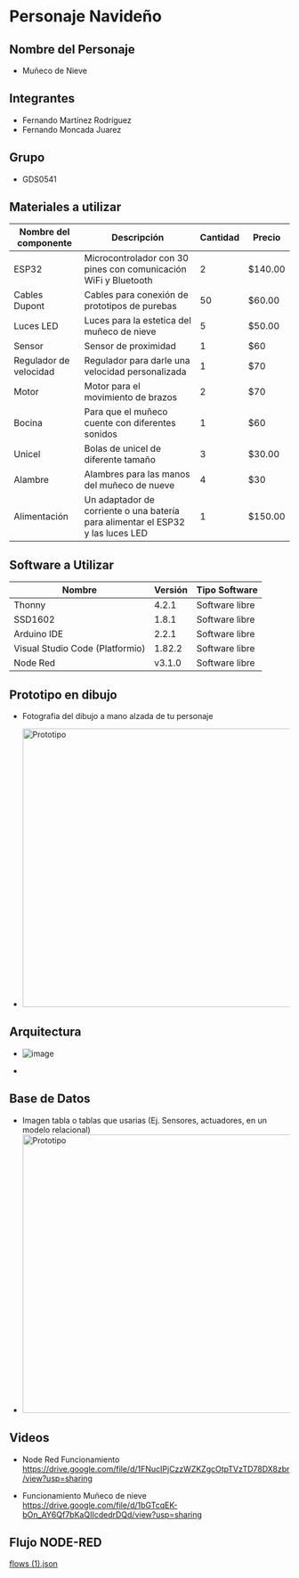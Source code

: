 # Personaje Navideño 

## Nombre del Personaje 
- Muñeco de Nieve

## Integrantes
- Fernando Martínez Rodríguez
- Fernando Moncada Juarez

## Grupo
- GDS0541

 ## Materiales a utilizar
 
 |Nombre del componente|Descripción|Cantidad|Precio|
 |-|-|-|-|
 |ESP32|Microcontrolador con 30 pines con comunicación WiFi y Bluetooth|2|$140.00|
 |Cables Dupont|Cables para conexión de prototipos de purebas|50|$60.00|
 |Luces LED|Luces para la estetica del muñeco de nieve|5|$50.00|
 |Sensor|Sensor de proximidad|1|$60|
 |Regulador de velocidad|Regulador para darle una velocidad personalizada|1|$70|
 |Motor|Motor para el movimiento de brazos|2|$70|
 |Bocina|Para que el muñeco cuente con diferentes sonidos|1|$60|
 |Unicel|Bolas de unicel de diferente tamaño|3|$30.00|
 |Alambre|Alambres para las manos del muñeco de nueve|4|$30|
 |Alimentación| Un adaptador de corriente o una batería para alimentar el ESP32 y las luces LED|1|$150.00|


 ## Software a Utilizar

 |Nombre|Versión|Tipo Software|
 |-|-|-|
 |Thonny|4.2.1|Software libre|
 |SSD1602|1.8.1|Software libre|
 |Arduino IDE|2.2.1|Software libre
 |Visual Studio Code (Platformio)|1.82.2|Software libre|
 |Node Red|v3.1.0|Software libre|
 
 ## Prototipo en dibujo
 
 - Fotografia del dibujo a mano alzada de tu personaje
 
 - <img width="500" alt="Prototipo" src = "https://github.com/FerFoess/Personaje_IoT/assets/135056080/ef39334a-33c5-4de8-b4f8-e465e5bca2f5"> 


 ## Arquitectura
 - ![image](https://github.com/FerFoess/Personaje_IoT/assets/135056080/9832c1c9-5a03-43fa-8735-f80da435e581)



 - 
 ## Base de Datos
 - Imagen tabla o tablas que usarias (Ej. Sensores, actuadores, en un modelo relacional)
 - <img width="500" alt="Prototipo" src = "https://github.com/FerFoess/Personaje_IoT/assets/135056080/5c2dfd60-bcef-409b-8cd9-053258ea31e8"> 


## Videos

- Node Red Funcionamiento
https://drive.google.com/file/d/1FNucIPjCzzWZKZgcOtpTVzTD78DX8zbr/view?usp=sharing

- Funcionamiento Muñeco de nieve
https://drive.google.com/file/d/1bGTcqEK-bOn_AY6Qf7bKaQIIcdedrDQd/view?usp=sharing


## Flujo NODE-RED
[flows (1).json](https://github.com/FerFoess/Personaje_IoT/files/13572150/flows.1.json)



